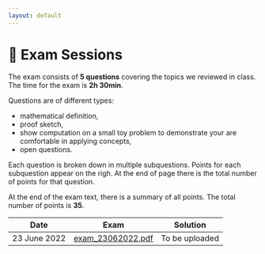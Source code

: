```yaml
---
layout: default
---
```


# 📖 Exam Sessions <a name="material"></a>

The exam consists of **5 questions** covering the topics we reviewed in class.
The time for the exam is **2h 30min**.

Questions are of different types: 
- mathematical definition, 
- proof sketch, 
- show computation on a small toy problem to demonstrate your are comfortable in applying concepts, 
- open questions. 

Each question is broken down in multiple subquestions.
Points for each subquestion appear on the righ. 
At the end of page there is the total number of points for that question.

At the end of the exam text, there is a summary of all points. The total number of points is **35**.


|   **Date**   	| **Exam** 	| **Solution** 	|
|:------------:	|----------	|--------------	|
| 23 June 2022 	|  [exam_23062022.pdf](https://github.com/iacopomasi/AI-ML-Unit-2-2022/blob/main/course/16_exam_23062022/exam_23062022.pdf)        	| To be uploaded              	|